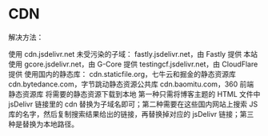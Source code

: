 # CDN
解决方法：

使用 cdn.jsdelivr.net 未受污染的子域：
fastly.jsdelivr.net，由 Fastly 提供 本站使用
gcore.jsdelivr.net，由 G-Core 提供
testingcf.jsdelivr.net，由 CloudFlare 提供
使用国内的静态库：
cdn.staticfile.org，七牛云和掘金的静态资源库
cdn.bytedance.com，字节跳动静态资源公共库
cdn.baomitu.com，360 前端静态资源库
将需要的静态资源下载到本地
第一种只需将博客主题的 HTML 文件中 jsDelivr 链接里的 cdn 替换为子域名即可；第二种需要在这些国内网站上搜索 JS 库的名字，然后复制搜索结果给出的链接，再替换掉对应的 jsDelivr 链接；第三种是替换为本地路径。
